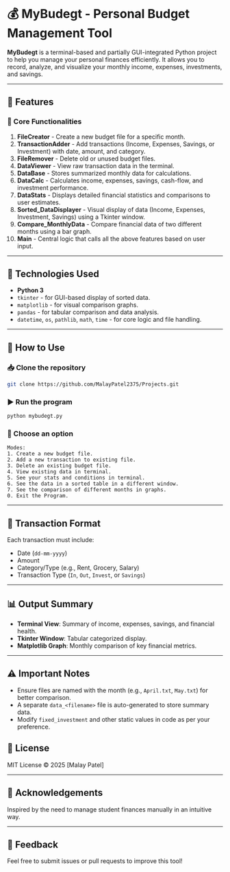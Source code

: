 # 💰 MyBudegt - Personal Budget Management Tool

**MyBudegt** is a terminal-based and partially GUI-integrated Python project to help you manage your personal finances efficiently. It allows you to record, analyze, and visualize your monthly income, expenses, investments, and savings.

---

## 📂 Features

### 🔧 Core Functionalities

1. **FileCreator** - Create a new budget file for a specific month.
2. **TransactionAdder** - Add transactions (Income, Expenses, Savings, or Investment) with date, amount, and category.
3. **FileRemover** - Delete old or unused budget files.
4. **DataViewer** - View raw transaction data in the terminal.
5. **DataBase** - Stores summarized monthly data for calculations.
6. **DataCalc** - Calculates income, expenses, savings, cash-flow, and investment performance.
7. **DataStats** - Displays detailed financial statistics and comparisons to user estimates.
8. **Sorted_DataDisplayer** - Visual display of data (Income, Expenses, Investment, Savings) using a Tkinter window.
9. **Compare_MonthlyData** - Compare financial data of two different months using a bar graph.
10. **Main** - Central logic that calls all the above features based on user input.

---

## 🚀 Technologies Used

- **Python 3**
- `tkinter` - for GUI-based display of sorted data.
- `matplotlib` - for visual comparison graphs.
- `pandas` - for tabular comparison and data analysis.
- `datetime`, `os`, `pathlib`, `math`, `time` - for core logic and file handling.

---

## 🔑 How to Use

### 📥 Clone the repository

```bash
git clone https://github.com/MalayPatel2375/Projects.git
```

### ▶️ Run the program

```bash
python mybudegt.py
```

### 🧭 Choose an option

```
Modes:
1. Create a new budget file.
2. Add a new transaction to existing file.
3. Delete an existing budget file.
4. View existing data in terminal.
5. See your stats and conditions in terminal.
6. See the data in a sorted table in a different window.
7. See the comparison of different months in graphs.
0. Exit the Program.
```

---

## 📝 Transaction Format

Each transaction must include:
- Date (`dd-mm-yyyy`)
- Amount
- Category/Type (e.g., Rent, Grocery, Salary)
- Transaction Type (`In`, `Out`, `Invest`, or `Savings`)

---

## 📊 Output Summary

- **Terminal View**: Summary of income, expenses, savings, and financial health.
- **Tkinter Window**: Tabular categorized display.
- **Matplotlib Graph**: Monthly comparison of key financial metrics.

---

## ⚠️ Important Notes

- Ensure files are named with the month (e.g., `April.txt`, `May.txt`) for better comparison.
- A separate `data_<filename>` file is auto-generated to store summary data.
- Modify `fixed_investment` and other static values in code as per your preference.

## 📄 License

MIT License © 2025 [Malay Patel]

---

## 🙌 Acknowledgements

Inspired by the need to manage student finances manually in an intuitive way.

---

## 💬 Feedback

Feel free to submit issues or pull requests to improve this tool!
